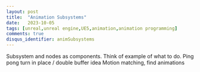 ```yaml
---
layout: post
title:  "Animation Subsystems"
date:   2023-10-05
tags: [unreal,unreal engine,UE5,animation,animation programming]
comments: true
disqus_identifier: animSubsystems
---
```


Subsystem and nodes as components. Think of example of what to do.
Ping pong turn in place / double buffer idea
Motion matching, find animations
